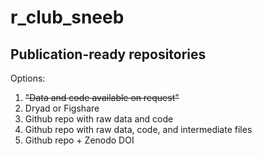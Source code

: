 # r_club_sneeb

## Publication-ready repositories

Options: 
1. ~~"Data and code available on request"~~
2. Dryad or Figshare
3. Github repo with raw data and code
4. Github repo with raw data, code, and intermediate files
5. Github repo + Zenodo DOI 

